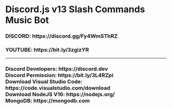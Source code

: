 # Discord.js v13 Slash Commands Music Bot
<h3>DISCORD: https://discord.gg/Fy4WmSThRZ</h3>
<h3>YOUTUBE: https://bit.ly/3zgizYR</h3>
<hr>
<h3>
Discord Developers: https://discord.dev<br>
Discord Permission: https://bit.ly/3L4RZpi<br>
Download Visual Studio Code: https://code.visualstudio.com/download<br>
Download NodeJS V16: https://nodejs.org/<br>
MongoDB: https://mongodb.com
</h3>
